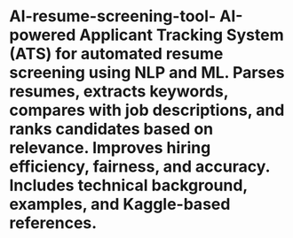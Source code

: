 # AI-resume-screening-tool- AI-powered Applicant Tracking System (ATS) for automated resume screening using NLP and ML. Parses resumes, extracts keywords, compares with job descriptions, and ranks candidates based on relevance. Improves hiring efficiency, fairness, and accuracy. Includes technical background, examples, and Kaggle-based references.
